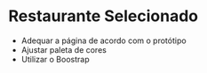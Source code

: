 # Restaurante Selecionado
- Adequar a página de acordo com o protótipo
- Ajustar paleta de cores
- Utilizar o Boostrap
